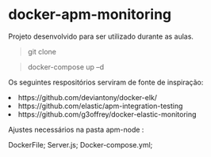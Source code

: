 # docker-apm-monitoring

Projeto desenvolvido para ser utilizado durante as aulas.

> git clone

> docker-compose up –d

Os seguintes respositórios serviram de fonte de inspiração:
  <li> https://github.com/deviantony/docker-elk/
  <li> https://github.com/elastic/apm-integration-testing
  <li> https://github.com/g3offrey/docker-elastic-monitoring

Ajustes necessários na pasta apm-node :

DockerFile;
Server.js;
Docker-compose.yml;
